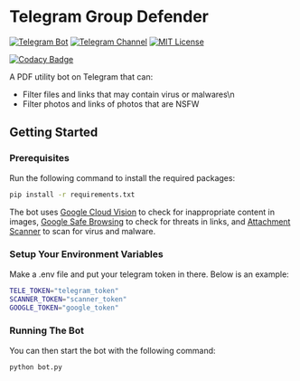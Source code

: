 # Telegram Group Defender

[![Telegram Bot](https://img.shields.io/badge/Telegram-Bot-blue.svg)](https://t.me/grpdefbot)
[![Telegram Channel](https://img.shields.io/badge/Telegram-Channel-blue.svg)](https://t.me/grpdefbotdev)
[![MIT License](https://img.shields.io/github/license/zeshuaro/telegram-group-defender.svg)](https://github.com/zeshuaro/telegram-group-guardian/blob/master/LICENSE)

[![Codacy Badge](https://api.codacy.com/project/badge/Grade/068e749cb48343d08811e20a15af6696)](https://www.codacy.com/app/zeshuaro/telegram-group-defender?utm_source=github.com&amp;utm_medium=referral&amp;utm_content=zeshuaro/telegram-group-defender&amp;utm_campaign=Badge_Grade)

A PDF utility bot on Telegram that can:

* Filter files and links that may contain virus or malwares\n
* Filter photos and links of photos that are NSFW

## Getting Started

### Prerequisites

Run the following command to install the required packages:

```bash
pip install -r requirements.txt
```

The bot uses [Google Cloud Vision](https://cloud.google.com/vision/) to check for inappropriate content in images, 
[Google Safe Browsing](https://developers.google.com/safe-browsing/) to check for threats in links, and
 [Attachment Scanner](http://www.attachmentscanner.com/) to scan for virus and malware.

### Setup Your Environment Variables

Make a .env file and put your telegram token in there. Below is an example:

```bash
TELE_TOKEN="telegram_token"
SCANNER_TOKEN="scanner_token"
GOOGLE_TOKEN="google_token"
```

### Running The Bot

You can then start the bot with the following command:

```bash
python bot.py
```